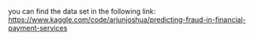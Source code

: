 you can find the data set in the following link:
https://www.kaggle.com/code/arjunjoshua/predicting-fraud-in-financial-payment-services
